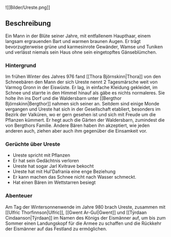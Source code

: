 ![[Bilder/Ureste.png]]
## Beschreibung
Ein Mann in der Blüte seiner Jahre, mit entfallenem Haupthaar, einem langsam ergrauenden Bart und warmen braunen Augen. Er trägt bevorzugterweise grüne und karmesinrote Gewänder, Wamse und Tuniken und verlässt niemals sein Haus ohne sein eingetopftes Gänseblümchen. 

### Hintergrund
Im frühen Winter des Jahres 976 fand [[Thora Björnskinn|Thora]] von den Schneebären den Mann der sich Ureste nennt 2 Tagesmärsche weit von Varmog Gronn in der Eiswüste. Er lag, in einfache Kleidung gekleidet, im Schnee und starrte in den Himmel hinauf als gäbe es nichts normaleres. Sie holte ihn ins Dorf und die Waldersbarn unter [[Bergthor Björnskinn|Bergthor]] nahmen sich seiner an. Seitdem sind einige Monde vergangen und Ureste hat sich in der Gesellschaft etabliert, besonders im Bezirk der Valküren, wo er gern gesehen ist und sich mit Freude um die Pflanzen kümmert. Er hegt auch die Gärten der Waldersbarn, zumindest die von Bergthors Familie. Andere Bären haben ihn akzeptiert, wie jeden anderen auch, ziehen aber auch ihm gegenüber die Einsamkeit vor.

### Gerüchte über Ureste
- Ureste spricht mit Pflanzen
- Er hat sein Gedächtnis verloren
- Ureste hat sogar Jarl Kvitrave bekocht
- Ureste hat mit Hul'Dafrania eine enge Beziehung
- Er kann machen das Schnee nicht nach Wasser schmeckt.
- Hat einen Bären im Wettstarren besiegt

### Abenteuer
Am Tag der Wintersonnenwende im Jahre 980 brach Ureste, zusammen mit [[Ulfric Thorfinnson|Ulfric]], [[Gwent Ar-Gul|Gwent]] und [[Týrdaan Cindaanson|Týrdaan]] im Namen des Königs der Eismänner auf, um bis zum Sommer einen Landungskopf für die Armee zu schaffen und die Rückkehr der Eismänner auf das Festland zu ermöglichen.